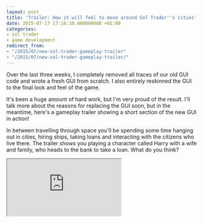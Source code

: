 ```yaml
---
layout: post
title: 'Trailer: How it will feel to move around Sol Trader''s cities'
date: 2015-07-17 17:16:10.000000000 +01:00
categories:
- sol trader
- game development
redirect_from:
- "/2015/07/new-sol-trader-gameplay-trailer"
- "/2015/07/new-sol-trader-gameplay-trailer/"
---
```

Over the last three weeks, I completely removed all traces of our old GUI code and wrote a fresh GUI from scratch. I also entirely reskinned the GUI to the final look and feel of the game.

It's been a huge amount of hard work, but I'm very proud of the result. I'll talk more about the reasons for replacing the GUI soon, but in the meantime, here's a gameplay trailer showing a short section of the new GUI in action!

In between travelling through space you'll be spending some time hanging out in cities, hiring ships, taking loans and interacting with the citizens who live there. The trailer shows you playing a character called Harry with a wife and family, who heads to the bank to take a loan. What do you think?

<div class='embed-responsive embed-responsive-16by9'>
  <iframe allowfullscreen src="http://www.youtube.com/embed/fWCT7TbIo44"></iframe>
</div>

<br/>

